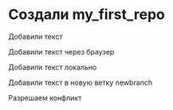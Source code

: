 ﻿# Создали my_first_repo

Добавили текст

Добавили текст через браузер

Добавили текст локально

Добавили текст в новую  ветку newbranch

Разрешаем конфликт
